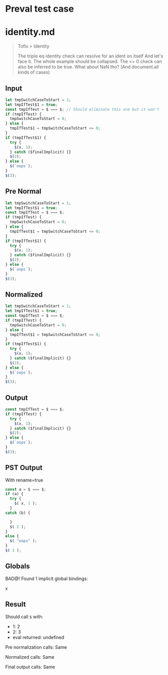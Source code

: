 # Preval test case

# identity.md

> Tofix > Identity
>
> The triple eq identity check can resolve for an ident on itself
> And let's face it. The whole example should be collapsed.
> The <= 0 check can also be inferred to be true.
> What about NaN tho? (And document.all kinds of cases)

## Input

`````js filename=intro
let tmpSwitchCaseToStart = 1;
let tmpIfTest$1 = true;
const tmpIfTest = $ === $; // Should eliminate this one but it won't
if (tmpIfTest) {
  tmpSwitchCaseToStart = 0;
} else {
  tmpIfTest$1 = tmpSwitchCaseToStart <= 0;
}
if (tmpIfTest$1) {
  try {
    $(x, 1);
  } catch ($finalImplicit) {}
  $(2);
} else {
  $(`oops`);
}
$(3);
`````

## Pre Normal


`````js filename=intro
let tmpSwitchCaseToStart = 1;
let tmpIfTest$1 = true;
const tmpIfTest = $ === $;
if (tmpIfTest) {
  tmpSwitchCaseToStart = 0;
} else {
  tmpIfTest$1 = tmpSwitchCaseToStart <= 0;
}
if (tmpIfTest$1) {
  try {
    $(x, 1);
  } catch ($finalImplicit) {}
  $(2);
} else {
  $(`oops`);
}
$(3);
`````

## Normalized


`````js filename=intro
let tmpSwitchCaseToStart = 1;
let tmpIfTest$1 = true;
const tmpIfTest = $ === $;
if (tmpIfTest) {
  tmpSwitchCaseToStart = 0;
} else {
  tmpIfTest$1 = tmpSwitchCaseToStart <= 0;
}
if (tmpIfTest$1) {
  try {
    $(x, 1);
  } catch ($finalImplicit) {}
  $(2);
} else {
  $(`oops`);
}
$(3);
`````

## Output


`````js filename=intro
const tmpIfTest = $ === $;
if (tmpIfTest) {
  try {
    $(x, 1);
  } catch ($finalImplicit) {}
  $(2);
} else {
  $(`oops`);
}
$(3);
`````

## PST Output

With rename=true

`````js filename=intro
const a = $ === $;
if (a) {
  try {
    $( x, 1 );
  }
catch (b) {

  }
  $( 2 );
}
else {
  $( "oops" );
}
$( 3 );
`````

## Globals

BAD@! Found 1 implicit global bindings:

x

## Result

Should call `$` with:
 - 1: 2
 - 2: 3
 - eval returned: undefined

Pre normalization calls: Same

Normalized calls: Same

Final output calls: Same
